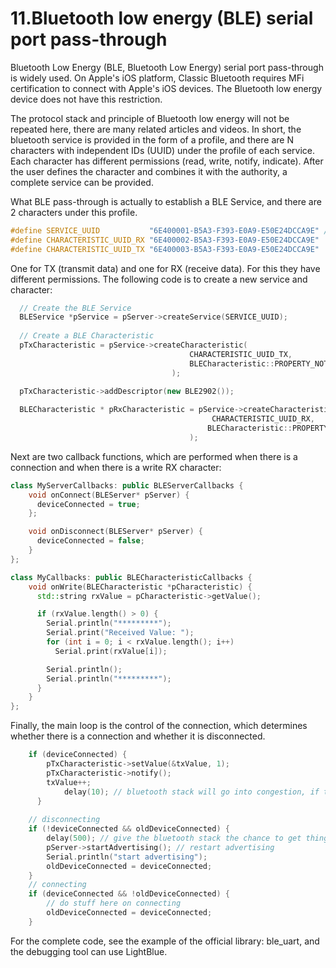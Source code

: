 # 11.Bluetooth low energy (BLE) serial port pass-through

Bluetooth Low Energy (BLE, Bluetooth Low Energy) serial port pass-through is widely used. On Apple's iOS platform, Classic Bluetooth requires MFi certification to connect with Apple's iOS devices. The Bluetooth low energy device does not have this restriction.

The protocol stack and principle of Bluetooth low energy will not be repeated here, there are many related articles and videos. In short, the bluetooth service is provided in the form of a profile, and there are N characters with independent IDs (UUID) under the profile of each service. Each character has different permissions (read, write, notify, indicate). After the user defines the character and combines it with the authority, a complete service can be provided.

What BLE pass-through is actually to establish a BLE Service, and there are 2 characters under this profile.

```c
#define SERVICE_UUID           "6E400001-B5A3-F393-E0A9-E50E24DCCA9E" // UART service UUID
#define CHARACTERISTIC_UUID_RX "6E400002-B5A3-F393-E0A9-E50E24DCCA9E"
#define CHARACTERISTIC_UUID_TX "6E400003-B5A3-F393-E0A9-E50E24DCCA9E"
```

One for TX (transmit data) and one for RX (receive data). For this they have different permissions. The following code is to create a new service and character:

```cpp
  // Create the BLE Service
  BLEService *pService = pServer->createService(SERVICE_UUID);
  
  // Create a BLE Characteristic
  pTxCharacteristic = pService->createCharacteristic(
										CHARACTERISTIC_UUID_TX,
										BLECharacteristic::PROPERTY_NOTIFY
									);
                      
  pTxCharacteristic->addDescriptor(new BLE2902());

  BLECharacteristic * pRxCharacteristic = pService->createCharacteristic(
											 CHARACTERISTIC_UUID_RX,
											BLECharacteristic::PROPERTY_WRITE
										);
```

Next are two callback functions, which are performed when there is a connection and when there is a write RX character:

```cpp
class MyServerCallbacks: public BLEServerCallbacks {
    void onConnect(BLEServer* pServer) {
      deviceConnected = true;
    };

    void onDisconnect(BLEServer* pServer) {
      deviceConnected = false;
    }
};

class MyCallbacks: public BLECharacteristicCallbacks {
    void onWrite(BLECharacteristic *pCharacteristic) {
      std::string rxValue = pCharacteristic->getValue();

      if (rxValue.length() > 0) {
        Serial.println("*********");
        Serial.print("Received Value: ");
        for (int i = 0; i < rxValue.length(); i++)
          Serial.print(rxValue[i]);

        Serial.println();
        Serial.println("*********");
      }
    }
};
```

Finally, the main loop is the control of the connection, which determines whether there is a connection and whether it is disconnected.

```cpp
    if (deviceConnected) {
        pTxCharacteristic->setValue(&txValue, 1);
        pTxCharacteristic->notify();
        txValue++;
		    delay(10); // bluetooth stack will go into congestion, if too many packets are sent
	  }
    
    // disconnecting
    if (!deviceConnected && oldDeviceConnected) {
        delay(500); // give the bluetooth stack the chance to get things ready
        pServer->startAdvertising(); // restart advertising
        Serial.println("start advertising");
        oldDeviceConnected = deviceConnected;
    }
    // connecting
    if (deviceConnected && !oldDeviceConnected) {
		// do stuff here on connecting
        oldDeviceConnected = deviceConnected;
    }
```

For the complete code, see the example of the official library: ble\_uart, and the debugging tool can use LightBlue.

